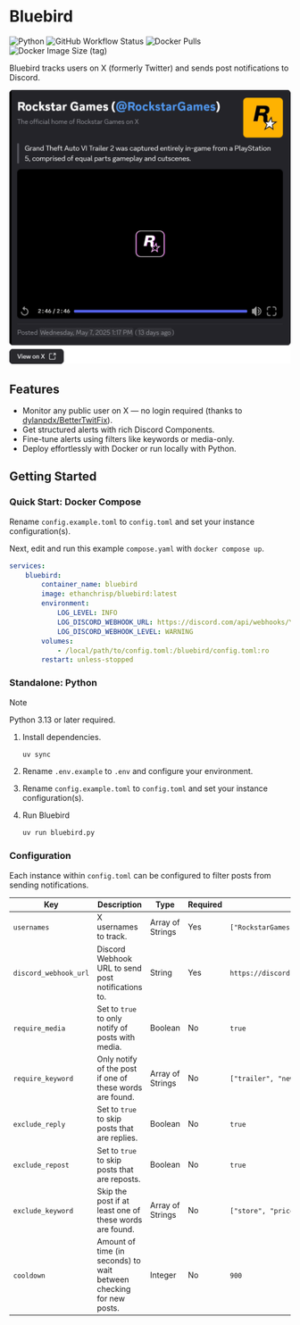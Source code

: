# Bluebird

![Python](https://img.shields.io/badge/Python-3-blue?logo=python&logoColor=white)
![GitHub Workflow Status](https://img.shields.io/github/actions/workflow/status/ethanc/bluebird/workflow.yaml)
![Docker Pulls](https://img.shields.io/docker/pulls/ethanchrisp/bluebird)
![Docker Image Size (tag)](https://img.shields.io/docker/image-size/ethanchrisp/bluebird)

Bluebird tracks users on X (formerly Twitter) and sends post notifications to Discord.

![Example](/.github/images/readme_example.png)

## Features

-   Monitor any public user on X — no login required (thanks to [dylanpdx/BetterTwitFix](https://github.com/dylanpdx/BetterTwitFix)).
-   Get structured alerts with rich Discord Components.
-   Fine-tune alerts using filters like keywords or media-only.
-   Deploy effortlessly with Docker or run locally with Python.

## Getting Started

### Quick Start: Docker Compose

Rename `config.example.toml` to `config.toml` and set your instance configuration(s).

Next, edit and run this example `compose.yaml` with `docker compose up`.

```yaml
services:
    bluebird:
        container_name: bluebird
        image: ethanchrisp/bluebird:latest
        environment:
            LOG_LEVEL: INFO
            LOG_DISCORD_WEBHOOK_URL: https://discord.com/api/webhooks/YYYYYYYY/YYYYYYYY
            LOG_DISCORD_WEBHOOK_LEVEL: WARNING
        volumes:
            - /local/path/to/config.toml:/bluebird/config.toml:ro
        restart: unless-stopped
```

### Standalone: Python

> [!NOTE]
> Python 3.13 or later required.

1. Install dependencies.

    ```bash
    uv sync
    ```

2. Rename `.env.example` to `.env` and configure your environment.

3. Rename `config.example.toml` to `config.toml` and set your instance configuration(s).

4. Run Bluebird

    ```bash
    uv run bluebird.py
    ```

### Configuration

Each instance within `config.toml` can be configured to filter posts from sending notifications.

| **Key**               | **Description**                                                     | **Type**         | **Required** | **Example**                                         |
| --------------------- | ------------------------------------------------------------------- | ---------------- | ------------ | --------------------------------------------------- |
| `usernames`           | X usernames to track.                                               | Array of Strings | Yes          | `["RockstarGames", "CallofDuty", "Mxtive"]`         |
| `discord_webhook_url` | Discord Webhook URL to send post notifications to.                  | String           | Yes          | `https://discord.com/api/webhook/XXXXXXXX/XXXXXXXX` |
| `require_media`       | Set to `true` to only notify of posts with media.                   | Boolean          | No           | `true`                                              |
| `require_keyword`     | Only notify of the post if one of these words are found.            | Array of Strings | No           | `["trailer", "new", "announcement", "delay"]`       |
| `exclude_reply`       | Set to `true` to skip posts that are replies.                       | Boolean          | No           | `true`                                              |
| `exclude_repost`      | Set to `true` to skip posts that are reposts.                       | Boolean          | No           | `true`                                              |
| `exclude_keyword`     | Skip the post if at least one of these words are found.             | Array of Strings | No           | `["store", "price", "shop", "bundle"]`              |
| `cooldown`            | Amount of time (in seconds) to wait between checking for new posts. | Integer          | No           | `900`                                               |
